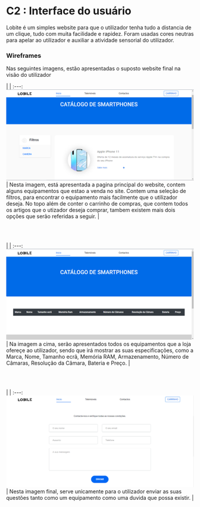 # C2 : Interface do usuário

Lobite é um simples website para que o utilizador tenha tudo a distancia de um clique, tudo com muita facilidade e rapidez. Foram usadas cores neutras para apelar ao utilizador e auxiliar a atividade sensorial do utilizador.


### Wireframes

Nas seguintes imagens, estão apresentadas o suposto website final na visão do utilizador

| |
:---:
![An alternative description](images/imagem1.png) |
  Nesta imagem, está apresentada a pagina principal do website, contem alguns equipamentos que estao a venda no site. Contem uma seleção de filtros, para encontrar o equipamento mais facilmente que o utilizador deseja. No topo além de conter o carrinho de compras, que contem todos os artigos que o utizador deseja comprar, tambem existem mais dois opções que serão referidas a seguir. |

<br />
<br />

| |
:---:
![An alternative description](images/imagem2.png) |
Na imagem a cima, serão apresentados todos os equipamentos que a loja ofereçe ao utilizador, sendo que irá mostrar as suas especificações, como a Marca, Nome, Tamanho ecrã, Memória RAM, Armazenamento, Número de Câmaras, Resolução da Câmara, Bateria e Preço.  |

<br />
<br />

| |
:---:
![An alternative description](images/imagem3.png) |
Nesta imagem final, serve unicamente para o utilizador enviar as suas questões tanto como um equipamento como uma duvida que possa existir.  |



